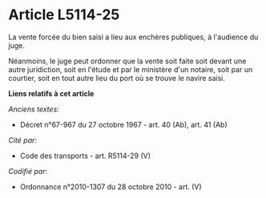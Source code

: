 # Article L5114-25

La vente forcée du bien saisi a lieu aux enchères publiques, à l'audience du juge.

Néanmoins, le juge peut ordonner que la vente soit faite soit devant une autre juridiction, soit en l'étude et par le
ministère d'un notaire, soit par un courtier, soit en tout autre lieu du port où se trouve le navire saisi.

**Liens relatifs à cet article**

_Anciens textes_:

  - Décret n°67-967 du 27 octobre 1967 - art. 40 (Ab), art. 41 (Ab)

_Cité par_:

  - Code des transports - art. R5114-29 (V)

_Codifié par_:

  - Ordonnance n°2010-1307 du 28 octobre 2010 - art. (V)
